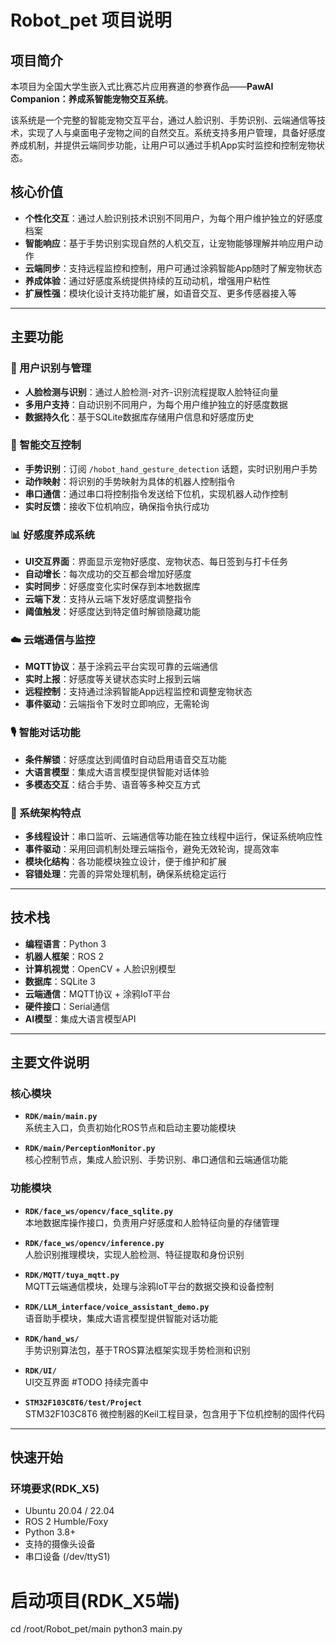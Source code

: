 # Robot_pet 项目说明

## 项目简介

本项目为全国大学生嵌入式比赛芯片应用赛道的参赛作品——**PawAI Companion：养成系智能宠物交互系统**。

该系统是一个完整的智能宠物交互平台，通过人脸识别、手势识别、云端通信等技术，实现了人与桌面电子宠物之间的自然交互。系统支持多用户管理，具备好感度养成机制，并提供云端同步功能，让用户可以通过手机App实时监控和控制宠物状态。

## 核心价值

- **个性化交互**：通过人脸识别技术识别不同用户，为每个用户维护独立的好感度档案
- **智能响应**：基于手势识别实现自然的人机交互，让宠物能够理解并响应用户动作
- **云端同步**：支持远程监控和控制，用户可通过涂鸦智能App随时了解宠物状态
- **养成体验**：通过好感度系统提供持续的互动动机，增强用户粘性
- **扩展性强**：模块化设计支持功能扩展，如语音交互、更多传感器接入等

---

## 主要功能

### 🎯 用户识别与管理
- **人脸检测与识别**：通过人脸检测-对齐-识别流程提取人脸特征向量
- **多用户支持**：自动识别不同用户，为每个用户维护独立的好感度数据
- **数据持久化**：基于SQLite数据库存储用户信息和好感度历史

### 🤖 智能交互控制
- **手势识别**：订阅 `/hobot_hand_gesture_detection` 话题，实时识别用户手势
- **动作映射**：将识别的手势映射为具体的机器人控制指令
- **串口通信**：通过串口将控制指令发送给下位机，实现机器人动作控制
- **实时反馈**：接收下位机响应，确保指令执行成功

### 📊 好感度养成系统
- **UI交互界面**：界面显示宠物好感度、宠物状态、每日签到与打卡任务
- **自动增长**：每次成功的交互都会增加好感度
- **实时同步**：好感度变化实时保存到本地数据库
- **云端下发**：支持从云端下发好感度调整指令
- **阈值触发**：好感度达到特定值时解锁隐藏功能

### ☁️ 云端通信与监控
- **MQTT协议**：基于涂鸦云平台实现可靠的云端通信
- **实时上报**：好感度等关键状态实时上报到云端
- **远程控制**：支持通过涂鸦智能App远程监控和调整宠物状态
- **事件驱动**：云端指令下发时立即响应，无需轮询

### 🎙️ 智能对话功能
- **条件解锁**：好感度达到阈值时自动启用语音交互功能
- **大语言模型**：集成大语言模型提供智能对话体验
- **多模态交互**：结合手势、语音等多种交互方式

### 🔧 系统架构特点
- **多线程设计**：串口监听、云端通信等功能在独立线程中运行，保证系统响应性
- **事件驱动**：采用回调机制处理云端指令，避免无效轮询，提高效率
- **模块化结构**：各功能模块独立设计，便于维护和扩展
- **容错处理**：完善的异常处理机制，确保系统稳定运行

---

## 技术栈

- **编程语言**：Python 3
- **机器人框架**：ROS 2 
- **计算机视觉**：OpenCV + 人脸识别模型
- **数据库**：SQLite 3
- **云端通信**：MQTT协议 + 涂鸦IoT平台
- **硬件接口**：Serial通信
- **AI模型**：集成大语言模型API


---

## 主要文件说明

### 核心模块
- **`RDK/main/main.py`**  
  系统主入口，负责初始化ROS节点和启动主要功能模块

- **`RDK/main/PerceptionMonitor.py`**  
  核心控制节点，集成人脸识别、手势识别、串口通信和云端通信功能

### 功能模块
- **`RDK/face_ws/opencv/face_sqlite.py`**  
  本地数据库操作接口，负责用户好感度和人脸特征向量的存储管理

- **`RDK/face_ws/opencv/inference.py`**  
  人脸识别推理模块，实现人脸检测、特征提取和身份识别

- **`RDK/MQTT/tuya_mqtt.py`**  
  MQTT云端通信模块，处理与涂鸦IoT平台的数据交换和设备控制

- **`RDK/LLM_interface/voice_assistant_demo.py`**  
  语音助手模块，集成大语言模型提供智能对话功能

- **`RDK/hand_ws/`**  
  手势识别算法包，基于TROS算法框架实现手势检测和识别

- **`RDK/UI/`**  
  UI交互界面 #TODO 持续完善中

- **`STM32F103C8T6/test/Project`**  
  STM32F103C8T6 微控制器的Keil工程目录，包含用于下位机控制的固件代码
---

## 快速开始

### 环境要求(RDK_X5)
- Ubuntu 20.04 / 22.04
- ROS 2 Humble/Foxy
- Python 3.8+
- 支持的摄像头设备
- 串口设备 (/dev/ttyS1)

# 启动项目(RDK_X5端)
cd /root/Robot_pet/main
python3 main.py

